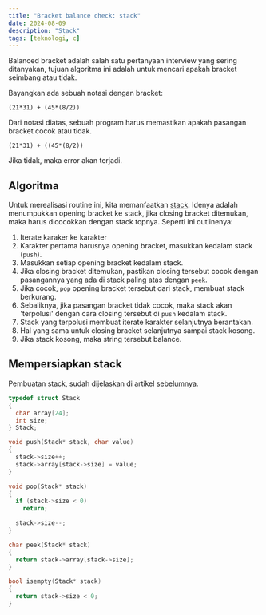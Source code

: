 ```yaml
---
title: "Bracket balance check: stack"
date: 2024-08-09
description: "Stack"
tags: [teknologi, c]
---
```


Balanced bracket adalah salah satu pertanyaan interview yang sering ditanyakan, tujuan algoritma ini adalah untuk mencari apakah bracket seimbang atau tidak.

Bayangkan ada sebuah notasi dengan bracket:

```
(21*31) + (45*(8/2))
```

Dari notasi diatas, sebuah program harus memastikan apakah pasangan bracket cocok atau tidak.

```
(21*31) + ((45*(8/2))
```

Jika tidak, maka error akan terjadi.

## Algoritma

Untuk merealisasi routine ini, kita memanfaatkan [stack](../2024-08-03-stack-intro/). Idenya adalah menumpukkan opening bracket ke stack, jika closing bracket ditemukan, maka harus dicocokkan dengan stack topnya. Seperti ini outlinenya:

1. Iterate karaker ke karakter
2. Karakter pertama harusnya opening bracket, masukkan kedalam stack (`push`).
3. Masukkan setiap opening bracket kedalam stack.
4. Jika closing bracket ditemukan, pastikan closing tersebut cocok dengan pasangannya yang ada di stack paling atas dengan `peek`.
5. Jika cocok, `pop` opening bracket tersebut dari stack, membuat stack berkurang.
6. Sebaliknya, jika pasangan bracket tidak cocok, maka stack akan 'terpolusi' dengan cara closing tersebut di `push` kedalam stack.
7. Stack yang terpolusi membuat iterate karakter selanjutnya berantakan.
8. Hal yang sama untuk closing bracket selanjutnya sampai stack kosong.
9. Jika stack kosong, maka string tersebut balance.

## Mempersiapkan stack

Pembuatan stack, sudah dijelaskan di artikel [sebelumnya](../2024-08-03-stack-intro/).

```c
typedef struct Stack
{
  char array[24];
  int size;
} Stack;

void push(Stack* stack, char value)
{
  stack->size++;
  stack->array[stack->size] = value;
}

void pop(Stack* stack)
{
  if (stack->size < 0)
    return;

  stack->size--;
}

char peek(Stack* stack)
{
  return stack->array[stack->size];
}

bool isempty(Stack* stack)
{
  return stack->size < 0;
}
```